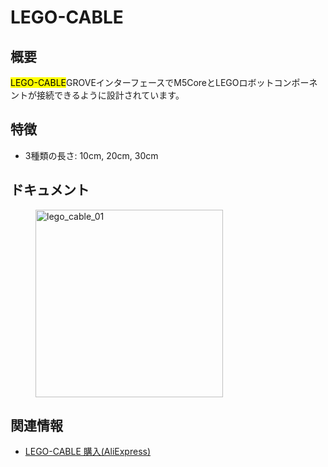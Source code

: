 # LEGO-CABLE



## 概要

<mark>LEGO-CABLE</mark>GROVEインターフェースでM5CoreとLEGOロボットコンポーネントが接続できるように設計されています。

## 特徴

- 3種類の長さ: 10cm, 20cm, 30cm

## ドキュメント

<figure>
    <img src="assets/img/product_pics/accessories/lego_cable_01.jpg" alt="lego_cable_01" width="300" height="300">
</figure>

## 関連情報

- [LEGO-CABLE 購入(AliExpress)](https://www.aliexpress.com/store/product/M5Stack-M5Bala-ESP32-6Pin-10-20/3226069_32923086380.html)